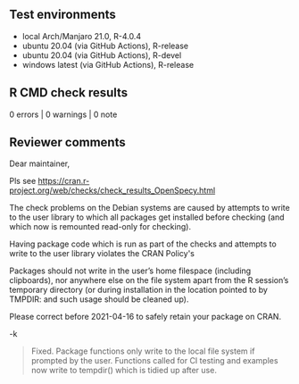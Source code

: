 ## Test environments

* local Arch/Manjaro 21.0, R-4.0.4
* ubuntu 20.04 (via GitHub Actions), R-release
* ubuntu 20.04 (via GitHub Actions), R-devel
* windows latest (via GitHub Actions), R-release


## R CMD check results

0 errors | 0 warnings | 0 note


## Reviewer comments

Dear maintainer,

Pls see
<https://cran.r-project.org/web/checks/check_results_OpenSpecy.html>

The check problems on the Debian systems are caused by attempts to write
to the user library to which all packages get installed before checking
(and which now is remounted read-only for checking).

Having package code which is run as part of the checks and attempts to
write to the user library violates the CRAN Policy's

  Packages should not write in the user’s home filespace (including
  clipboards), nor anywhere else on the file system apart from the R
  session’s temporary directory (or during installation in the location
  pointed to by TMPDIR: and such usage should be cleaned up).

Please correct before 2021-04-16 to safely retain your package on CRAN.

-k

> Fixed. Package functions only write to the local file system if prompted by
> the user. Functions called for CI testing and examples now write to tempdir()
> which is tidied up after use.

